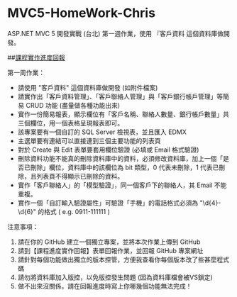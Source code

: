# MVC5-HomeWork-Chris
ASP.NET MVC 5 開發實戰 (台北)  第一週作業，使用 『客戶資料 這個資料庫做開發。

##[課程實作進度回報](https://docs.google.com/forms/d/16JAJ2A1Geb-Dl5Bl0TzR0xjGZomTbxBg_YZEcN-e8OY/viewform)

第一周作業：
* 請使用 "客戶資料" 這個資料庫做開發 (如附件檔案)
* 請實作出「客戶資料管理」、「客戶聯絡人管理」與「客戶銀行帳戶管理」等簡易 CRUD 功能 (盡量做各種功能出來)
* 實作一份簡易報表，顯示欄位有「客戶名稱、聯絡人數量、銀行帳戶數量」共三個欄位，用一個表格呈現報表即可。
* 該專案要有一個自訂的 SQL Server 檢視表，並且匯入 EDMX
* 主選單要有連結可以直接連到三個主要功能的列表頁
* 對於 Create 與 Edit 表單要套用欄位驗證 (必填或 Email 格式驗證)
* 刪除資料功能不能真的刪除資料庫中的資料，必須修改資料庫，加上一個「是否已刪除」欄位，資料庫中的該欄位為 bit 類型，0 代表未刪除，1 代表已刪除，且列表頁不得顯示已刪除的資料。
* 實作「客戶聯絡人」的「模型驗證」，同一個客戶下的聯絡人，其 Email 不能重複。
* 實作一個「自訂輸入驗證屬性」可驗證「手機」的電話格式必須為 "\d{4}-\d{6}" 的格式 ( e.g. 0911-111111 )

注意事項：

1. 請在你的 GitHub 建立一個獨立專案，並將本次作業上傳到 GitHub
2. 請到【課程進度實作回報】表單回報作業，並回報 GitHub 專案網址
3. 請針對每個功能做出獨立的版本控管，方便我查看你每個版本改了些甚麼程式碼
4. 請勿將資料庫加入版控，以免版控發生問題 (因為資料庫檔會被VS鎖定)
5. 做不出來沒關係，請在回報進度時寫上你哪幾個功能無法完成！

